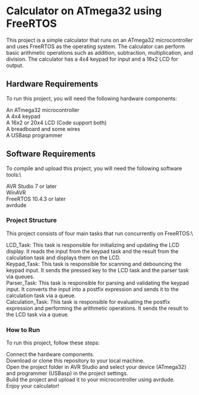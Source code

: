 # Calculator on ATmega32 using FreeRTOS
This project is a simple calculator that runs on an ATmega32 microcontroller and uses FreeRTOS as the operating system. The calculator can perform basic arithmetic operations such as addition, subtraction, multiplication, and division. The calculator has a 4x4 keypad for input and a 16x2 LCD for output.

## Hardware Requirements

To run this project, you will need the following hardware components:

An ATmega32 microcontroller\
A 4x4 keypad\
A 16x2 or 20x4 LCD (Code support both)\
A breadboard and some wires\
A USBasp programmer

## Software Requirements

To compile and upload this project, you will need the following software tools:\

AVR Studio 7 or later\
WinAVR\
FreeRTOS 10.4.3 or later\
avrdude

### Project Structure

This project consists of four main tasks that run concurrently on FreeRTOS:\

LCD_Task: This task is responsible for initializing and updating the LCD display. It reads the input from the keypad task and the result from the calculation task and displays them on the LCD.\
Keypad_Task: This task is responsible for scanning and debouncing the keypad input. It sends the pressed key to the LCD task and the parser task via queues.\
Parser_Task: This task is responsible for parsing and validating the keypad input. It converts the input into a postfix expression and sends it to the calculation task via a queue.\
Calculation_Task: This task is responsible for evaluating the postfix expression and performing the arithmetic operations. It sends the result to the LCD task via a queue.

### How to Run
To run this project, follow these steps:

Connect the hardware components.\
Download or clone this repository to your local machine.\
Open the project folder in AVR Studio and select your device (ATmega32) and programmer (USBasp) in the project settings.\
Build the project and upload it to your microcontroller using avrdude.\
Enjoy your calculator!
